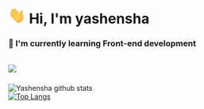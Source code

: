 # <img src="https://github.com/ABSphreak/ABSphreak/blob/master/gifs/Hi.gif" width="35px"> Hi, I'm yashensha
### 🌱 I'm currently learning Front-end development
[![](https://img.shields.io/twitter/url?color=blue&label=LinkedIn&logo=Linkedin&style=flat-square&url=https%3A%2F%2Fshields.io)](https://www.linkedin.com/in/mohammad-yashensha-52bb43222/)
---
<p> <!-- GitHub README Stats -->
  <a href="https://gitstats.me/yashensha">
    <img width="500" height="auto" align="left" alt="Yashensha github stats" 
         src="https://github-readme-stats.vercel.app/api?username=yashensha&show_icons=true&theme=algolia&count_private=true" />
   
  [![Top Langs](https://github-readme-stats.vercel.app/api/top-langs/?username=yashensha&&show_icons=true&title_color=ffffff&icon_color=bb2acf&text_color=daf7dc&bg_color=151515)](https://github.com/yashensha)
 
  </a>
